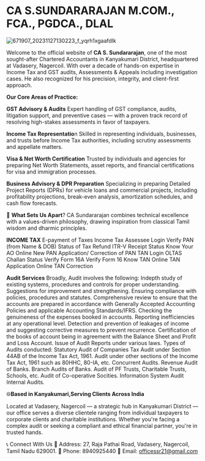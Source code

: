 # CA S.SUNDARARAJAN M.COM., FCA., PGDCA., DLAL
![671907_20231127130223_f_yqrh1xgaafdlk](https://github.com/user-attachments/assets/5fc9a387-d1f2-44bd-9233-69c967c311fb)
 
 Welcome to the official website of **CA S. Sundararajan**, one of the most sought-after Chartered Accountants in Kanyakumari District, headquartered at Vadasery, Nagercoil. With over a decade of hands-on expertise in Income Tax and GST audits, Assessments & Appeals including investigation cases. He also recognized for his precision, integrity, and client-first approach.

  
**Our Core Areas of Practice:**


**GST Advisory & Audits** Expert handling of GST compliance, audits, litigation support, and preventive cases — with a proven track record of resolving high-stakes assessments in favor of taxpayers.

**Income Tax Representatio**n Skilled in representing individuals, businesses, and trusts before Income Tax authorities, including scrutiny assessments and appellate matters.

**Visa & Net Worth Certification** Trusted by individuals and agencies for preparing Net Worth Statements, asset reports, and financial certifications for visa and immigration processes.

**Business Advisory & DPR Preparation** Specializing in preparing Detailed Project Reports (DPRs) for vehicle loans and commercial projects, including profitability projections, break-even analysis, amortization schedules, and cash flow forecasts.

🧭 **What Sets Us Apart**? CA Sundararajan combines technical excellence with a values-driven philosophy, drawing inspiration from classical Tamil wisdom and dharmic principles.


**INCOME TAX**
E-payment of Taxes
Income Tax Assessee Login
Verify PAN (from Name & DOB)
Status of Tax Refund
ITR-V Receipt Status
Know Your AO
Online New PAN Application/ Correction of PAN
TAN Login
OLTAS Challan Status
Verify Form 16A
Verify Form 16
Know TAN
Online TAN Application
Online TAN Correction

**Audit Services**
Broadly, Audit involves the following:
Indepth study of existing systems, procedures and controls for proper understanding. Suggestions for improvement and strengthening.
Ensuring compliance with policies, procedures and statutes.
Comprehensive review to ensure that the accounts are prepared in accordance with Generally Accepted Accounting Policies and applicable Accounting Standards/IFRS.
Checking the genuineness of the expenses booked in accounts.
Reporting inefficiencies at any operational level.
Detection and prevention of leakages of income and suggesting corrective measures to prevent recurrence.
Certification of the books of account being in agreement with the Balance Sheet and Profit and Loss Account.
Issue of Audit Reports under various laws.
Types of Audits conducted:
Statutory Audit of Companies
Tax Audit under Section 44AB of the Income Tax Act, 1961.
Audit under other sections of the Income Tax Act, 1961 such as 80HHC, 80-IA, etc.
Concurrent Audits.
Revenue Audit of Banks.
Branch Audits of Banks.
Audit of PF Trusts, Charitable Trusts, Schools, etc.
Audit of Co-operative Socities.
Information System Audit
Internal Audits.

🌐**Based in Kanyakumari,Serving Clients Across India**

Located at Vadasery, Nagercoil — a strategic hub in Kanyakumari District — our office serves a diverse clientele ranging from individual taxpayers to corporate clients and charitable institutions. Whether you're facing a complex audit or seeking a compliant and ethical financial partner, you're in trusted hands.

📞 Connect With Us 🏢 Address: 27, Raja Pathai Road, Vadasery, Nagercoil, Tamil Nadu 629001. 📱 Phone: 8940925440 📧 Email: officessr21@gmail.com

